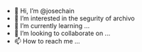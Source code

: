 - 👋 Hi, I’m @josechain
- 👀 I’m interested in the segurity of archivo    
- 🌱 I’m currently learning ...
- 💞️ I’m looking to collaborate on ...
- 📫 How to reach me ...

<!---
josechain/josechain is a ✨ special ✨ repository because its `README.md` (this file) appears on your GitHub profile.
You can click the Preview link to take a look at your changes.
--->

